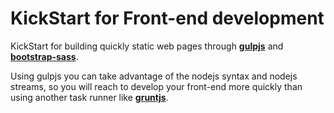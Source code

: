 # KickStart for Front-end development

KickStart for building quickly static web pages through [**gulpjs**](http://gulpjs.com/) and [**bootstrap-sass**](https://github.com/twbs/bootstrap-sass).

Using gulpjs you can take advantage of the nodejs syntax and nodejs streams, so you will reach to develop your front-end more quickly than using another task runner like [**gruntjs**](http://gruntjs.com/).

